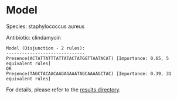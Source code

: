 
# Model

Species: staphylococcus aureus

Antibiotic: clindamycin

```
Model (Disjunction - 2 rules):
------------------------------
Presence(ACTATTATTTATTATACTATGGTTAATACAT) [Importance: 0.65, 5 equivalent rules]
OR
Presence(TAGCTACAACAAGAGAAATAGCAAAAGCTAC) [Importance: 0.39, 31 equivalent rules]

```

For details, please refer to the [results directory](../../../../../results/scm_b/staphylococcus%20aureus/clindamycin/repeat_0/).


